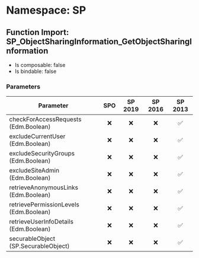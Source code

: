 # Namespace: SP

## Function Import: SP_ObjectSharingInformation_GetObjectSharingInformation

- Is composable: false
- Is bindable: false

### Parameters

Parameter | SPO | SP 2019 | SP 2016 | SP 2013
----------|:---:|:-------:|:-------:|:-------:
checkForAccessRequests (Edm.Boolean) | ❌ | ❌ | ❌ | ✅
excludeCurrentUser (Edm.Boolean) | ❌ | ❌ | ❌ | ✅
excludeSecurityGroups (Edm.Boolean) | ❌ | ❌ | ❌ | ✅
excludeSiteAdmin (Edm.Boolean) | ❌ | ❌ | ❌ | ✅
retrieveAnonymousLinks (Edm.Boolean) | ❌ | ❌ | ❌ | ✅
retrievePermissionLevels (Edm.Boolean) | ❌ | ❌ | ❌ | ✅
retrieveUserInfoDetails (Edm.Boolean) | ❌ | ❌ | ❌ | ✅
securableObject (SP.SecurableObject) | ❌ | ❌ | ❌ | ✅